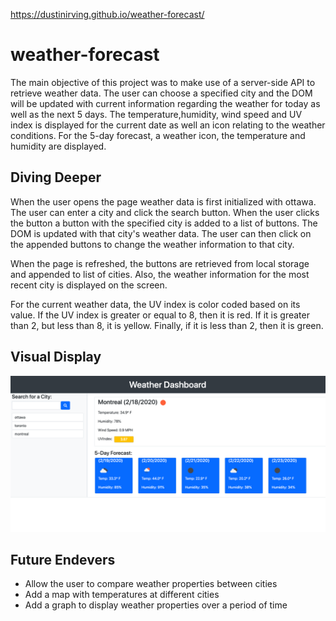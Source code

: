 https://dustinirving.github.io/weather-forecast/

# weather-forecast
The main objective of this project was to make use of a server-side API to retrieve weather data. The user can choose a specified city and the DOM will be updated with current information regarding the weather for today as well as the next 5 days. The temperature,humidity, wind speed and UV index is displayed for the current date as well an icon relating to the weather conditions. For the 5-day forecast, a weather icon, the temperature and humidity are displayed.

## Diving Deeper
When the user opens the page weather data is first initialized with ottawa. The user can enter a city and click the search button. When the user clicks the button a button with the specified city is added to a list of buttons. The DOM is updated with that city's weather data. The user can then click on the appended buttons to change the weather information to that city.

When the page is refreshed, the buttons are retrieved from local storage and appended to list of cities. Also, the weather information for the most recent city is displayed on the screen.

For the current weather data, the UV index is color coded based on its value. If the UV index is greater or equal to 8, then it is red. If it is greater than 2, but less than 8, it is yellow. Finally, if it is less than 2, then it is green.

## Visual Display

![Weather Forecast](readmeimages/weather-forecast.png)

## Future Endevers
- Allow the user to compare weather properties between cities
- Add a map with temperatures at different cities
- Add a graph to display weather properties over a period of time